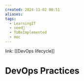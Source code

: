 ```yaml
---
created: 2024-11-02 00:51
aliases: 
tags:
  - LearningIT
  - seed🌱
  - ToBeImplemented
  - moc
---
```


link: [[DevOps lifecycle]]

# DevOps Practices
